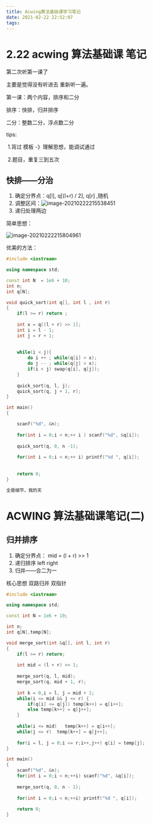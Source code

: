```yaml
---
title: Acwing算法基础课学习笔记
date: 2021-02-22 22:52:07
tags:
---
```


# 2.22 acwing 算法基础课 笔记

第二次听第一课了

主要是觉得没有听进去 重新听一遍。

第一课：两个内容，排序和二分

排序：快排，归并排序

二分：整数二分，浮点数二分



tips:

​	1.背过 模板 -》理解思想，能调试通过 

​	2.题目，重复三到五次





## 快排——分治

1. 确定分界点：q[l], q[(l+r) / 2], q[r] ,随机
2. 调整区间：![image-20210222215538451](C:\Users\Administrator\AppData\Roaming\Typora\typora-user-images\image-20210222215538451.png)
3. 递归处理两边



简单思想：

![image-20210222215804961](C:\Users\Administrator\AppData\Roaming\Typora\typora-user-images\image-20210222215804961.png)

优美的方法：

```C++
#include <iostream>

using namespace std;

const int N  = 1e6 + 10;
int n;
int q[N];

void quick_sort(int q[], int l , int r)
{
    if(l >= r) return ;
    
    int x = q[(l + r) >> 1];
    int i = l - 1;
    int j = r + 1;
    
    
    while(i < j){
        do i ++ ; while(q[i] < x);
        do j -- ; while(q[j] > x);
        if(i < j) swap(q[i], q[j]);
    }
    
    quick_sort(q, l, j);
    quick_sort(q, j + 1, r);
}

int main()
{

    scanf("%d", &n);
    
    for(int i = 0;i < n;++ i ) scanf("%d", &q[i]);
    
    quick_sort(q, 0, n -1);
    
    for(int i = 0;i < n;++ i) printf("%d ", q[i]);
    
    
    return 0;
}

全是细节，我的天
```



# ACWING 算法基础课笔记(二)

## 归并排序

1. 确定分界点： mid = (l + r) >> 1
2. 递归排序 left right
3. 归并——合二为一



核心思想 双路归并 双指针

```c++
#include <iostream>

using namespace std;

const int N = 1e6 + 10;

int n;
int q[N],temp[N];

void merge_sort(int &q[], int l, int r)
{
    if(l >= r) return;
    
    int mid = (l + r) >> 1;
    
    merge_sort(q, l, mid);
    merge_sort(q, mid + 1, r);
    
    int k = 0,i = l, j = mid + 1;
    while(i <= mid && j <= r) {
		if(q[i] <= q[j]) temp[k++] = q[i++];
        else temp[k++] = q[j++];            
    }
    
    while(i <= mid)   temp[k++] = q[i++];
    while(j <= r)  temp[k++] = q[j++];
    
    for(i = l, j = 0;i <= r;i++,j++) q[i] = temp[j];
}

int main()
{
    scanf("%d", &n);
    for(int i = 0;i < n;++i) scanf("%d", &q[i]);
    
    merge_sort(q, 0, n - 1);
    
    for(int i = 0;i < n;++i) printf("%d ", q[i]);
    
    return 0;
}

```

